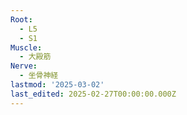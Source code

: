 ```yaml
---
Root:
  - L5
  - S1
Muscle:
  - 大殿筋
Nerve:
  - 坐骨神経
lastmod: '2025-03-02'
last_edited: 2025-02-27T00:00:00.000Z
---
```



